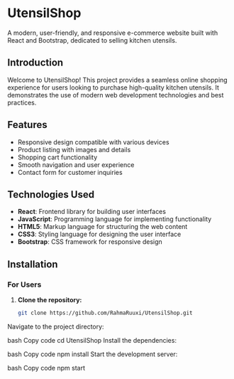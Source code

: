 # UtensilShop

A modern, user-friendly, and responsive e-commerce website built with React and Bootstrap, dedicated to selling kitchen utensils.

## Introduction

Welcome to UtensilShop! This project provides a seamless online shopping experience for users looking to purchase high-quality kitchen utensils. It demonstrates the use of modern web development technologies and best practices.

## Features

- Responsive design compatible with various devices
- Product listing with images and details
- Shopping cart functionality
- Smooth navigation and user experience
- Contact form for customer inquiries

## Technologies Used

- **React**: Frontend library for building user interfaces
- **JavaScript**: Programming language for implementing functionality
- **HTML5**: Markup language for structuring the web content
- **CSS3**: Styling language for designing the user interface
- **Bootstrap**: CSS framework for responsive design

## Installation

### For Users

1. **Clone the repository:**

   ```bash
   git clone https://github.com/RahmaRuuxi/UtensilShop.git
   ```

Navigate to the project directory:

bash
Copy code
cd UtensilShop
Install the dependencies:

bash
Copy code
npm install
Start the development server:

bash
Copy code
npm start
